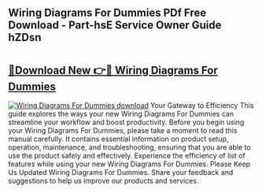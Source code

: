 ## Wiring Diagrams For Dummies PDf Free Download - Part-hsE Service Owner Guide hZDsn

# <h2><a href="http://dfmyqh6.blite.top/?on=Wiring+Diagrams+For+Dummies">🔗Download New 👉🔴 Wiring Diagrams For Dummies</a></h2>

[![Wiring Diagrams For Dummies download](https://i.imgur.com/lujVjoI.png)](http://dfmyqh6.blite.top/?on=Wiring+Diagrams+For+Dummies)
Your Gateway to Efficiency This guide explores the ways your new Wiring Diagrams For Dummies can streamline your workflow and boost productivity. Before you begin using your Wiring Diagrams For Dummies, please take a moment to read this manual carefully. It contains essential information on product setup, operation, maintenance, and troubleshooting, ensuring that you are able to use the product safely and effectively. Experience the efficiency of list of features while using your new Wiring Diagrams For Dummies. Please Keep Us Updated Wiring Diagrams For Dummies. Share your feedback and suggestions to help us improve our products and services.
